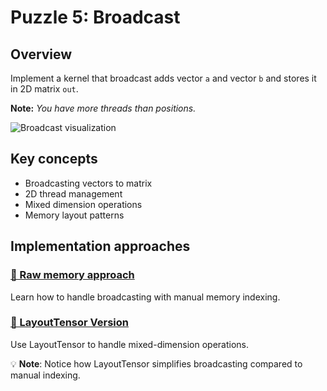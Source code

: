 # Puzzle 5: Broadcast

## Overview

Implement a kernel that broadcast adds vector `a` and vector `b` and stores it in 2D matrix `out`.

**Note:** _You have more threads than positions._

![Broadcast visualization](./media/videos/720p30/puzzle_05_viz.gif)

## Key concepts
- Broadcasting vectors to matrix
- 2D thread management
- Mixed dimension operations
- Memory layout patterns

## Implementation approaches

### [🔰 Raw memory approach](./raw.md)
Learn how to handle broadcasting with manual memory indexing.

### [📐 LayoutTensor Version](./layout_tensor.md)
Use LayoutTensor to handle mixed-dimension operations.

💡 **Note**: Notice how LayoutTensor simplifies broadcasting compared to manual indexing.
